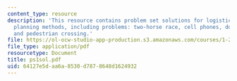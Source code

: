 ```yaml
---
content_type: resource
description: 'This resource contains problem set solutions for logistical and transportation
  planning methods, including problems: two-horse race, cell phones, dogs in the woods,
  and pedestrian crossing.'
file: https://ol-ocw-studio-app-production.s3.amazonaws.com/courses/1-203j-logistical-and-transportation-planning-methods-fall-2006/64127e5daa6a8530d7878648d1624932_ps1sol.pdf
file_type: application/pdf
resourcetype: Document
title: ps1sol.pdf
uid: 64127e5d-aa6a-8530-d787-8648d1624932
---
```

